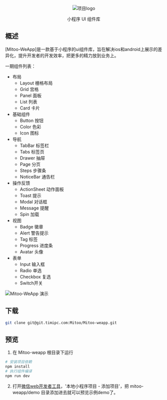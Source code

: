 <p align="center">
    <img alt="项目logo" src="https://mp.weixin.qq.com/wxopen/basicprofile?action=get_headimg&token=2110797867&t=20180625102042">
</p>
<p align="center">小程序 UI 组件库</p>

## 概述
[Mitoo-WeApp]是一款基于小程序的ui组件库，旨在解决ios和android上展示的差异化，提升开发者的开发效率，把更多的精力放到业务上。

一期组件列表：
* 布局
	* Layout 栅格布局
	* Grid 宫格
	* Panel 面板
	* List 列表
	* Card 卡片
* 基础组件
	* Button 按钮
	* Color 色彩
 	* Icon 图标
* 导航
	* TabBar 标签栏
	* Tabs 标签页
	* Drawer 抽屉
	* Page 分页
	* Steps 步骤条
	* NoticeBar 通告栏
* 操作反馈
 	* ActionSheet 动作面板
	* Toast 提示
	* Modal 对话框
	* Message 提醒
	* Spin 加载
* 视图
	* Badge 徽章
	* Alert 警告提示
	* Tag 标签
	* Progress 进度条
	* Avatar 头像
* 表单
	* Input 输入框
	* Radio 单选
	* Checkbox 复选
	* Switch开关

![Mitoo-WeApp 演示](https://mp.weixin.qq.com/wxopen/qrcode?action=show&type=2&fakeid=3842044582&token=2110797867)


## 下载
``` bash
git clone git@git.timipc.com:Mitoo/Mitoo-weapp.git
```

## 预览

1. 在 Mitoo-weapp 根目录下运行

``` bash
# 安装项目依赖
npm install
# 执行组件编译
npm run dev
```

2. 打开[微信web开发者工具](https://mp.weixin.qq.com/debug/wxadoc/dev/devtools/download.html)，'本地小程序项目 - 添加项目'，把 mitoo-weapp/demo 目录添加进去就可以预览示例demo了。
